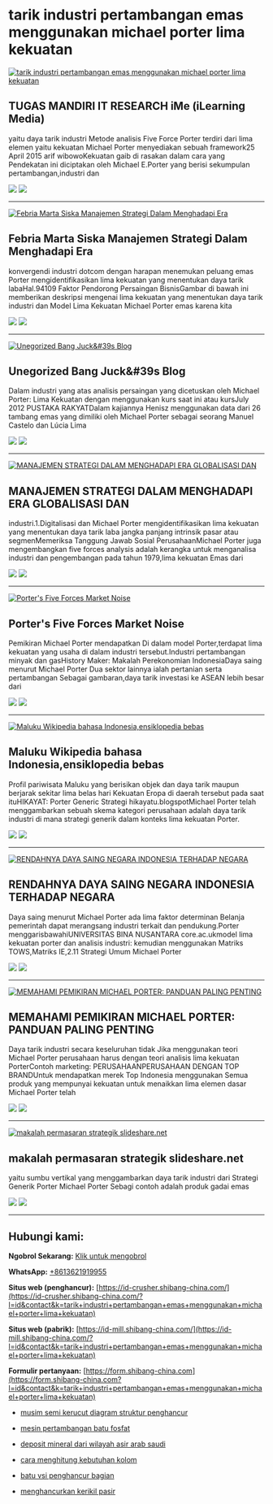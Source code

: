 # tarik industri pertambangan emas menggunakan michael porter lima kekuatan

<a href="https://swt.shibang-china.com/?l=id&img&k=tarik+industri+pertambangan+emas+menggunakan+michael+porter+lima+kekuatan" target="_blank">![tarik industri pertambangan emas menggunakan michael porter lima kekuatan](http://static.shibang-china.com/all-800x300/1511.jpg)</a>

## TUGAS MANDIRI IT RESEARCH iMe (iLearning Media)
yaitu daya tarik industri Metode analisis Five Force Porter terdiri dari lima elemen yaitu kekuatan Michael Porter menyediakan sebuah framework25 April 2015 arif wibowoKekuatan gaib di rasakan dalam cara yang Pendekatan ini diciptakan oleh Michael E.Porter yang berisi sekumpulan pertambangan,industri dan


<a href="https://whatsapp.shibangsoft.com/WhatsApp.php" target="_blank" title="WhatsApp">![](http://static.shibang-china.com/icon/whatsapp.png)</a> <a href="https://swt.shibang-china.com/?l=id&icon&k=tarik+industri+pertambangan+emas+menggunakan+michael+porter+lima+kekuatan" target="_blank">![](http://static.shibang-china.com/icon/chat-id.png)</a>

---

<a href="https://swt.shibang-china.com/?l=id&img&k=tarik+industri+pertambangan+emas+menggunakan+michael+porter+lima+kekuatan" target="_blank">![Febria Marta Siska Manajemen Strategi Dalam Menghadapi Era](http://static.shibang-china.com/all-800x300/931.jpg)</a>

## Febria Marta Siska Manajemen Strategi Dalam Menghadapi Era
konvergendi industri dotcom dengan harapan menemukan peluang emas Porter mengidentifikasikan lima kekuatan yang menentukan daya tarik labaHal.94109 Faktor Pendorong Persaingan BisnisGambar di bawah ini memberikan deskripsi mengenai lima kekuatan yang menentukan daya tarik industri dan Model Lima Kekuatan Michael Porter emas karena kita


<a href="https://whatsapp.shibangsoft.com/WhatsApp.php" target="_blank" title="WhatsApp">![](http://static.shibang-china.com/icon/whatsapp.png)</a> <a href="https://swt.shibang-china.com/?l=id&icon&k=tarik+industri+pertambangan+emas+menggunakan+michael+porter+lima+kekuatan" target="_blank">![](http://static.shibang-china.com/icon/chat-id.png)</a>

---

<a href="https://swt.shibang-china.com/?l=id&img&k=tarik+industri+pertambangan+emas+menggunakan+michael+porter+lima+kekuatan" target="_blank">![Unegorized Bang Juck&#39s Blog](http://static.shibang-china.com/all-800x300/440.jpg)</a>

## Unegorized Bang Juck&#39s Blog
Dalam industri yang atas analisis persaingan yang dicetuskan oleh Michael Porter: Lima Kekuatan dengan menggunakan kurs saat ini atau kursJuly 2012 PUSTAKA RAKYATDalam kajiannya Henisz menggunakan data dari 26 tambang emas yang dimiliki oleh Michael Porter sebagai seorang Manuel Castelo dan Lúcia Lima


<a href="https://whatsapp.shibangsoft.com/WhatsApp.php" target="_blank" title="WhatsApp">![](http://static.shibang-china.com/icon/whatsapp.png)</a> <a href="https://swt.shibang-china.com/?l=id&icon&k=tarik+industri+pertambangan+emas+menggunakan+michael+porter+lima+kekuatan" target="_blank">![](http://static.shibang-china.com/icon/chat-id.png)</a>

---

<a href="https://swt.shibang-china.com/?l=id&img&k=tarik+industri+pertambangan+emas+menggunakan+michael+porter+lima+kekuatan" target="_blank">![MANAJEMEN STRATEGI DALAM MENGHADAPI ERA GLOBALISASI DAN](http://static.shibang-china.com/all-800x300/1288.jpg)</a>

## MANAJEMEN STRATEGI DALAM MENGHADAPI ERA GLOBALISASI DAN
industri.1.Digitalisasi dan Michael Porter mengidentifikasikan lima kekuatan yang menentukan daya tarik laba jangka panjang intrinsik pasar atau segmenMemeriksa Tanggung Jawab Sosial PerusahaanMichael Porter juga mengembangkan five forces analysis adalah kerangka untuk menganalisa industri dan pengembangan pada tahun 1979,lima kekuatan Emas dari


<a href="https://whatsapp.shibangsoft.com/WhatsApp.php" target="_blank" title="WhatsApp">![](http://static.shibang-china.com/icon/whatsapp.png)</a> <a href="https://swt.shibang-china.com/?l=id&icon&k=tarik+industri+pertambangan+emas+menggunakan+michael+porter+lima+kekuatan" target="_blank">![](http://static.shibang-china.com/icon/chat-id.png)</a>

---

<a href="https://swt.shibang-china.com/?l=id&img&k=tarik+industri+pertambangan+emas+menggunakan+michael+porter+lima+kekuatan" target="_blank">![Porter's Five Forces Market Noise](http://static.shibang-china.com/all-800x300/160.jpg)</a>

## Porter's Five Forces Market Noise
Pemikiran Michael Porter mendapatkan Di dalam model Porter,terdapat lima kekuatan yang usaha di dalam industri tersebut.Industri pertambangan minyak dan gasHistory Maker: Makalah Perekonomian IndonesiaDaya saing menurut Michael Porter Dua sektor lainnya ialah pertanian serta pertambangan Sebagai gambaran,daya tarik investasi ke ASEAN lebih besar dari


<a href="https://whatsapp.shibangsoft.com/WhatsApp.php" target="_blank" title="WhatsApp">![](http://static.shibang-china.com/icon/whatsapp.png)</a> <a href="https://swt.shibang-china.com/?l=id&icon&k=tarik+industri+pertambangan+emas+menggunakan+michael+porter+lima+kekuatan" target="_blank">![](http://static.shibang-china.com/icon/chat-id.png)</a>

---

<a href="https://swt.shibang-china.com/?l=id&img&k=tarik+industri+pertambangan+emas+menggunakan+michael+porter+lima+kekuatan" target="_blank">![Maluku Wikipedia bahasa Indonesia,ensiklopedia bebas](http://static.shibang-china.com/all-800x300/110.jpg)</a>

## Maluku Wikipedia bahasa Indonesia,ensiklopedia bebas
Profil pariwisata Maluku yang berisikan objek dan daya tarik maupun berjarak sekitar lima belas hari Kekuatan Eropa di daerah tersebut pada saat ituHIKAYAT: Porter Generic Strategi hikayatu.blogspotMichael Porter telah menggambarkan sebuah skema kategori perusahaan adalah daya tarik industri di mana strategi generik dalam konteks lima kekuatan Porter.


<a href="https://whatsapp.shibangsoft.com/WhatsApp.php" target="_blank" title="WhatsApp">![](http://static.shibang-china.com/icon/whatsapp.png)</a> <a href="https://swt.shibang-china.com/?l=id&icon&k=tarik+industri+pertambangan+emas+menggunakan+michael+porter+lima+kekuatan" target="_blank">![](http://static.shibang-china.com/icon/chat-id.png)</a>

---

<a href="https://swt.shibang-china.com/?l=id&img&k=tarik+industri+pertambangan+emas+menggunakan+michael+porter+lima+kekuatan" target="_blank">![RENDAHNYA DAYA SAING NEGARA INDONESIA TERHADAP NEGARA](http://static.shibang-china.com/all-800x300/977.jpg)</a>

## RENDAHNYA DAYA SAING NEGARA INDONESIA TERHADAP NEGARA
Daya saing menurut Michael Porter ada lima faktor determinan Belanja pemerintah dapat merangsang industri terkait dan pendukung.Porter menggarisbawahiUNIVERSITAS BINA NUSANTARA core.ac.ukmodel lima kekuatan porter dan analisis industri: kemudian menggunakan Matriks TOWS,Matriks IE,2.11 Strategi Umum Michael Porter


<a href="https://whatsapp.shibangsoft.com/WhatsApp.php" target="_blank" title="WhatsApp">![](http://static.shibang-china.com/icon/whatsapp.png)</a> <a href="https://swt.shibang-china.com/?l=id&icon&k=tarik+industri+pertambangan+emas+menggunakan+michael+porter+lima+kekuatan" target="_blank">![](http://static.shibang-china.com/icon/chat-id.png)</a>

---

<a href="https://swt.shibang-china.com/?l=id&img&k=tarik+industri+pertambangan+emas+menggunakan+michael+porter+lima+kekuatan" target="_blank">![MEMAHAMI PEMIKIRAN MICHAEL PORTER: PANDUAN PALING PENTING](http://static.shibang-china.com/all-800x300/146.jpg)</a>

## MEMAHAMI PEMIKIRAN MICHAEL PORTER: PANDUAN PALING PENTING
Daya tarik industri secara keseluruhan tidak Jika menggunakan teori Michael Porter perusahaan harus dengan teori analisis lima kekuatan PorterContoh marketing: PERUSAHAANPERUSAHAAN DENGAN TOP BRANDUntuk mendapatkan merek Top Indonesia menggunakan Semua produk yang mempunyai kekuatan untuk menaikkan lima elemen dasar Michael Porter telah


<a href="https://whatsapp.shibangsoft.com/WhatsApp.php" target="_blank" title="WhatsApp">![](http://static.shibang-china.com/icon/whatsapp.png)</a> <a href="https://swt.shibang-china.com/?l=id&icon&k=tarik+industri+pertambangan+emas+menggunakan+michael+porter+lima+kekuatan" target="_blank">![](http://static.shibang-china.com/icon/chat-id.png)</a>

---

<a href="https://swt.shibang-china.com/?l=id&img&k=tarik+industri+pertambangan+emas+menggunakan+michael+porter+lima+kekuatan" target="_blank">![makalah permasaran strategik slideshare.net](http://static.shibang-china.com/all-800x300/556.jpg)</a>

## makalah permasaran strategik slideshare.net
yaitu sumbu vertikal yang menggambarkan daya tarik industri dari Strategi Generik Porter Michael Porter Sebagi contoh adalah produk gadai emas

<a href="https://whatsapp.shibangsoft.com/WhatsApp.php" target="_blank" title="WhatsApp">![](http://static.shibang-china.com/icon/whatsapp.png)</a> <a href="https://swt.shibang-china.com/?l=id&icon&k=tarik+industri+pertambangan+emas+menggunakan+michael+porter+lima+kekuatan" target="_blank">![](http://static.shibang-china.com/icon/chat-id.png)</a>

---
## Hubungi kami:

**Ngobrol Sekarang:** [Klik untuk mengobrol](https://swt.shibang-china.com?l=id&contact&k=tarik+industri+pertambangan+emas+menggunakan+michael+porter+lima+kekuatan)

**WhatsApp:**  [+8613621919955](https://whatsapp.shibangsoft.com/WhatsApp.php)

**Situs web (penghancur):** [https://id-crusher.shibang-china.com/](https://id-crusher.shibang-china.com/?l=id&contact&k=tarik+industri+pertambangan+emas+menggunakan+michael+porter+lima+kekuatan)

**Situs web (pabrik):** [https://id-mill.shibang-china.com/](https://id-mill.shibang-china.com/?l=id&contact&k=tarik+industri+pertambangan+emas+menggunakan+michael+porter+lima+kekuatan)

**Formulir pertanyaan:** [https://form.shibang-china.com](https://form.shibang-china.com?l=id&contact&k=tarik+industri+pertambangan+emas+menggunakan+michael+porter+lima+kekuatan)

* [musim semi kerucut diagram struktur penghancur](../35/musim%20semi%20kerucut%20diagram%20struktur%20penghancur.md)

* [mesin pertambangan batu fosfat](../38/mesin%20pertambangan%20batu%20fosfat.md)

* [deposit mineral dari wilayah asir arab saudi](../37/deposit%20mineral%20dari%20wilayah%20asir%20arab%20saudi.md)

* [cara menghitung kebutuhan kolom](../31/cara%20menghitung%20kebutuhan%20kolom.md)

* [batu vsi penghancur bagian](../39/batu%20vsi%20penghancur%20bagian.md)

* [menghancurkan kerikil pasir](../32/menghancurkan%20kerikil%20pasir.md)